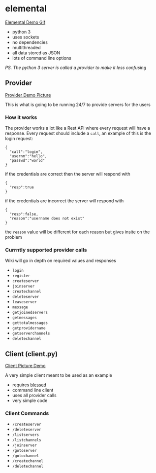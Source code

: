 # elemental
[Elemental Demo Gif](https://raw.githubusercontent.com/rokie95/elemental/master/demos/elementaldemo.gif)
- python 3
- uses sockets
- no dependencies
- multithreaded
- all data stored as JSON
- lots of command line options

*PS. The python 3 server is called a provider to make it less confusing*
<br/>

## Provider
[Provider Demo Picture](https://raw.githubusercontent.com/rokie95/elemental/master/demos/providerlogin.png)

This is what is going to be running 24/7 to provide servers for the users

### How it works
The provider works a lot like a Rest API where every request will have a response.
Every request should include a ```call```, an example of this is the login request:
```
{
  "call":"login",
  "usernm":"hello",
  "passwd":"world"
}
```
if the credentials are correct then the server will respond with
```
{
  "resp":true
}
```
if the credentials are incorrect the server will respond with
```
{
  "resp":false,
  "reason":"username does not exist"
}
```
the ```reason``` value will be different for each reason but gives insite on the problem

### Currntly supported provider calls
Wiki will go in depth on required values and responses
- ```login```
- ```register```
- ```createserver```
- ```joinserver```
- ```createchannel```
- ```deleteserver```
- ```leaveserver```
- ```message```
- ```getjoinedservers```
- ```getmessages```
- ```gettotalmessages```
- ```getprovidername```
- ```getserverchannels```
- ```deletechannel```

## Client (client.py)
[Client Picture Demo](https://raw.githubusercontent.com/rokie95/elemental/master/demos/clientserverpic.png)

A very simple client meant to be used as an example
- requires [blessed](https://pypi.org/project/blessed/)
- command line client
- uses all provider calls
- very simple code

### Client Commands
- ```/createserver```
- ```/deleteserver```
- ```/listservers```
- ```/listchannels```
- ```/joinserver```
- ```/gotoserver```
- ```/gotochannel```
- ```/createchannel```
- ```/deletechannel```

